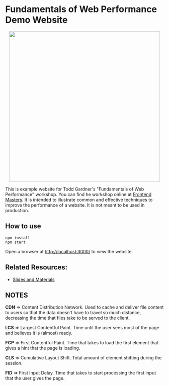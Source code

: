 # Fundamentals of Web Performance Demo Website

<p align="center">
  <img src="https://raw.githubusercontent.com/toddhgardner/perf-training-website/main/slide_title.png" width="480">
  <br />
</p>

This is example website for Todd Gardner's "Fundamentals of Web Performance" workshop. You can find he workshop online at [Frontend Masters](https://frontendmasters.com/courses/web-perf/). It is intended to illustrate common and effective techniques to improve the performance of a website. It is not meant to be used in production.

## How to use

```
npm install
npm start
```

Open a browser at [http://localhost:3000/](http://localhost:3000/) to view the website.

## Related Resources:

- [Slides and Materials](https://drive.google.com/drive/folders/13sdKqO8O2L1yr6th9HgPwpncZwTpEPGl?usp=sharing)

## NOTES

<b>CDN</b> => Content Distribution Network. Used to cache and deliver file content to users so that the data doesn't have to travel so much distance, decreasing the time that files take to be served to the client.

<b>LCS</b> => Largest Contentful Paint. Time until the user sees most of the page and believes it is (almost) ready.

<b>FCP</b> => First Contentful Paint. Time that takes to load the first element that gives a hint that the page is loading.

<b>CLS</b> => Cumulative Layout Shift. Total amount of element shifting during the session.

<b>FID</b> => First Input Delay. Time that takes to start processing the first input that the user gives the page.